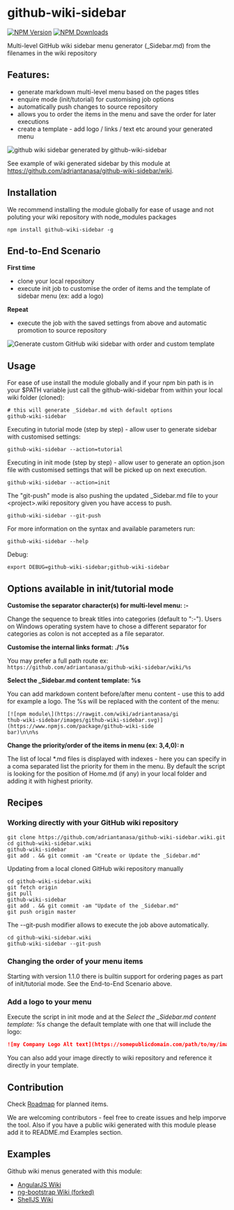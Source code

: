 # github-wiki-sidebar

[![NPM Version][npm-image]][npm-url]
[![NPM Downloads][downloads-image]][downloads-url]

Multi-level GitHub wiki sidebar menu generator (_Sidebar.md) from the filenames in the wiki repository 

## Features:

* generate markdown multi-level menu based on the pages titles
* enquire mode (init/tutorial) for customising job options
* automatically push changes to source repository
* allows you to order the items in the menu and save the order for later executions
* create a template - add logo / links / text etc around your generated menu

![github wiki sidebar generated by github-wiki-sidebar](https://raw.githubusercontent.com/wiki/adriantanasa/github-wiki-sidebar/images/github-wiki-sidebar-generator.png)

See example of wiki generated sidebar by this module at https://github.com/adriantanasa/github-wiki-sidebar/wiki.

## Installation

We recommend installing the module globally for ease of usage and not poluting your wiki repository with node_modules packages

```shell
npm install github-wiki-sidebar -g
```

## End-to-End Scenario

**First time**
* clone your local repository
* execute init job to customise the order of items  and the template of sidebar menu (ex: add a logo)

**Repeat**
* execute the job with the saved settings from above and automatic promotion to source repository

![Generate custom GitHub wiki sidebar with order and custom template](https://raw.githubusercontent.com/wiki/adriantanasa/github-wiki-sidebar/images/generating-github-wiki-sidebar-order-and-template.png)

## Usage

For ease of use install the module globally and if your npm bin path is in your $PATH variable just call the github-wiki-sidebar from within your local wiki folder (cloned):

```shell
# this will generate _Sidebar.md with default options
github-wiki-sidebar
```

Executing in tutorial mode (step by step) - allow user to generate sidebar with customised settings:

```shell
github-wiki-sidebar --action=tutorial
```

Executing in init mode (step by step) - allow user to generate an option.json file with customised settings that will be picked up on next execution.

```shell
github-wiki-sidebar --action=init
```

The "git-push" mode is also pushing the updated \_Sidebar.md file to your \<project\>.wiki repository given you have access to push.

```shell
github-wiki-sidebar --git-push
```

For more information on the syntax and available parameters run:

```shell
github-wiki-sidebar --help
```

Debug:

```shell
export DEBUG=github-wiki-sidebar;github-wiki-sidebar
```

## Options available in init/tutorial mode

**Customise the separator character(s) for multi-level menu: \:-**

Change the sequence to break titles into categories (default to ":-"). Users on Windows operating system have to chose a different separator for categories as colon is not accepted as a file separator.

**Customise the internal links format: ./%s**

You may prefer a full path route ex:  ```https://github.com/adriantanasa/github-wiki-sidebar/wiki/%s```

**Select the _Sidebar.md content template: %s**

You can add markdown content before/after menu content - use this to add for example a logo. The %s will be replaced with the content of the menu:

```
[![npm module\](https://rawgit.com/wiki/adriantanasa/gi
thub-wiki-sidebar/images/github-wiki-sidebar.svg)](https://www.npmjs.com/package/github-wiki-side
bar)\n\n%s
```

**Change the priority/order of the items in menu (ex: 3,4,0): n**

The list of local *.md files is displayed with indexes - here you can specify in a coma separated list the priority for them in the menu. By default the script is looking for the position of Home.md (if any) in your local folder and adding it with highest priority.


## Recipes

### Working directly with your GitHub wiki repository

```shell
git clone https://github.com/adriantanasa/github-wiki-sidebar.wiki.git
cd github-wiki-sidebar.wiki
github-wiki-sidebar
git add . && git commit -am "Create or Update the _Sidebar.md"
```

Updating from a local cloned GitHub wiki repository manually

```shell
cd github-wiki-sidebar.wiki
git fetch origin
git pull
github-wiki-sidebar
git add . && git commit -am "Update of the _Sidebar.md"
git push origin master
```

The --git-push modifier allows to execute the job above automatically.

```shell
cd github-wiki-sidebar.wiki
github-wiki-sidebar --git-push
```

### Changing the order of your menu items

Starting with version 1.1.0 there is builtin support for ordering pages as part of init/tutorial mode. See the End-to-End Scenario above.

### Add a logo to your menu

Execute the script in init mode and at the *Select the _Sidebar.md content template: %s* change the default template with one that will include the logo:

```markdown
![my Company Logo Alt text](https://somepublicdomain.com/path/to/my/image.png)\n\n%s
```

You can also add your image directly to wiki repository and reference it directly in your template.

## Contribution

Check [Roadmap](https://github.com/adriantanasa/github-wiki-sidebar/wiki/Roadmap) for planned items.

We are welcoming contributors - feel free to create issues and help imporve the tool. Also if you have a public wiki generated with this module please add it to README.md Examples section.

## Examples

Github wiki menus generated with this module:

* [AngularJS Wiki](https://github.com/angular/angular.js/wiki)
* [ng-bootstrap Wiki \(forked\)](https://github.com/adriantanasa/ng-bootstrap/wiki)
* [ShellJS Wiki](https://github.com/shelljs/shelljs/wiki)


[npm-image]: https://img.shields.io/npm/v/github-wiki-sidebar.svg
[npm-url]: https://npmjs.org/package/github-wiki-sidebar
[downloads-image]: https://img.shields.io/npm/dm/github-wiki-sidebar.svg
[downloads-url]: https://npmjs.org/package/github-wiki-sidebar
